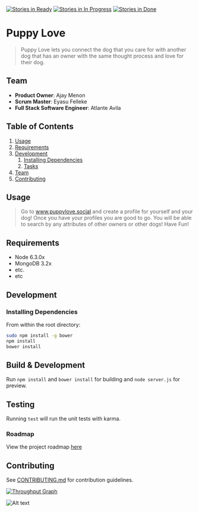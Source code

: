 [![Stories in Ready](https://badge.waffle.io/bananasbabay/puppyluv.png?label=ready&title=Ready)](https://waffle.io/bananasbabay/puppyluv)
[![Stories in In Progress](https://badge.waffle.io/bananasbabay/puppyluv.png?label=ready&title=InProgress)](https://waffle.io/bananasbabay/puppyluv)
[![Stories in Done](https://badge.waffle.io/bananasbabay/puppyluv.png?label=ready&title=Done)](https://waffle.io/bananasbabay/puppyluv)

# Puppy Love

> Puppy Love lets you connect the dog that you care for with another dog that has an owner with the same thought process and love for their dog. 

## Team

  - __Product Owner__:  Ajay Menon
  - __Scrum Master__: Eyasu Felleke 
  - __Full Stack Software Engineer__: Atlante Avila 

## Table of Contents

1. [Usage](#Usage)
1. [Requirements](#requirements)
1. [Development](#development)
    1. [Installing Dependencies](#installing-dependencies)
    1. [Tasks](#tasks)
1. [Team](#team)
1. [Contributing](#contributing)

## Usage

>  Go to www.puppylove.social and create a profile for yourself and your dog! Once you have your profiles you are good to go. You will be able to search by any attributes of other owners or other dogs! Have Fun!

## Requirements

- Node 6.3.0x
- MongoDB 3.2x
- etc.
- etc

## Development

### Installing Dependencies

From within the root directory:

```sh
sudo npm install -g bower
npm install
bower install
```

## Build & Development

Run `npm install` and `bower install` for building and `node server.js` for preview.

## Testing

Running `test` will run the unit tests with karma.

### Roadmap

View the project roadmap [here](https://waffle.io/bananasbabay/puppyluv)

## Contributing

See [CONTRIBUTING.md](https://waffle.io/bananasbabay/puppyluv) for contribution guidelines.

[![Throughput Graph](https://graphs.waffle.io/bananasbabay/puppyluv/throughput.svg)](https://waffle.io/bananasbabay/puppyluv/metrics/throughput)

![Alt text](http://image-store.slidesharecdn.com/2dcecc38-0268-4f03-bce0-b81da250adcf-large.png "Puppy Love Screen Shot")

